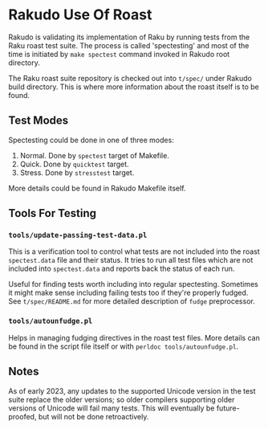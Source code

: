 # Rakudo Use Of Roast

Rakudo is validating its implementation of Raku by running tests from the Raku
roast test suite. The process is called 'spectesting' and most of the time is
initiated by `make spectest` command invoked in Rakudo root directory.

The Raku roast suite repository is checked out into `t/spec/` under Rakudo build
directory. This is where more information about the roast itself is to be found.

## Test Modes

Spectesting could be done in one of three modes:

1. Normal. Done by `spectest` target of Makefile.
2. Quick. Done by `quicktest` target.
3. Stress. Done by `stresstest` target.

More details could be found in Rakudo Makefile itself.

## Tools For Testing

### `tools/update-passing-test-data.pl`

This is a verification tool to control what tests are not included into the
roast `spectest.data` file and their status. It tries to run all test files
which are not included into `spectest.data` and reports back the status of each
run.

Useful for finding tests worth including into regular spectesting. Sometimes it
might make sense including failing tests too if they're properly fudged. See
`t/spec/README.md` for more detailed description of `fudge` preprocessor.

### `tools/autounfudge.pl`

Helps in managing fudging directives in the roast test files. More details can
be found in the script file itself or with `perldoc tools/autounfudge.pl`.

## Notes

As of early 2023, any updates to the supported Unicode version in the test suite
replace the older versions; so older compilers supporting
older versions of Unicode will fail many tests. This will eventually be future-
proofed, but will not be done retroactively.
